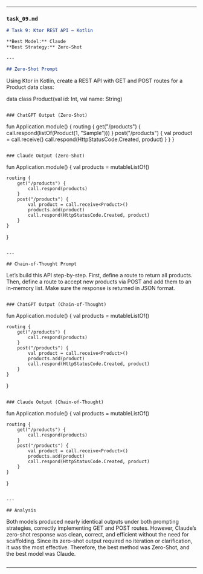 
---

### `task_09.md`

```markdown
# Task 9: Ktor REST API – Kotlin

**Best Model:** Claude  
**Best Strategy:** Zero-Shot  

---

## Zero-Shot Prompt
```
Using Ktor in Kotlin, create a REST API with GET and POST routes for a Product data class:

data class Product(val id: Int, val name: String)
```

### ChatGPT Output (Zero-Shot)
```
fun Application.module() {
    routing {
        get("/products") {
            call.respond(listOf(Product(1, "Sample")))
        }
        post("/products") {
            val product = call.receive<Product>()
            call.respond(HttpStatusCode.Created, product)
        }
    }
}
```

### Claude Output (Zero-Shot)
```
fun Application.module() {
    val products = mutableListOf<Product>()

    routing {
        get("/products") {
            call.respond(products)
        }
        post("/products") {
            val product = call.receive<Product>()
            products.add(product)
            call.respond(HttpStatusCode.Created, product)
        }
    }
}
```

---

## Chain-of-Thought Prompt
```
Let’s build this API step-by-step. First, define a route to return all products. Then, define a route to accept new products via POST and add them to an in-memory list. Make sure the response is returned in JSON format.
```

### ChatGPT Output (Chain-of-Thought)
```
fun Application.module() {
    val products = mutableListOf<Product>()

    routing {
        get("/products") {
            call.respond(products)
        }
        post("/products") {
            val product = call.receive<Product>()
            products.add(product)
            call.respond(HttpStatusCode.Created, product)
        }
    }
}
```

### Claude Output (Chain-of-Thought)
```
fun Application.module() {
    val products = mutableListOf<Product>()

    routing {
        get("/products") {
            call.respond(products)
        }
        post("/products") {
            val product = call.receive<Product>()
            products.add(product)
            call.respond(HttpStatusCode.Created, product)
        }
    }
}
```

---

## Analysis
```
Both models produced nearly identical outputs under both prompting strategies, correctly implementing GET and POST routes. However, Claude’s zero-shot response was clean, correct, and efficient without the need for scaffolding. Since its zero-shot output required no iteration or clarification, it was the most effective. Therefore, the best method was Zero-Shot, and the best model was Claude.
```
```

---
